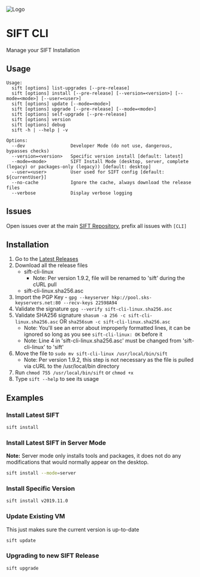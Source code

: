 ![Logo](https://digital-forensics.sans.org/images/sift.png)

# SIFT CLI

Manage your SIFT Installation

## Usage

```
Usage:
  sift [options] list-upgrades [--pre-release]
  sift [options] install [--pre-release] [--version=<version>] [--mode=<mode>] [--user=<user>]
  sift [options] update [--mode=<mode>]
  sift [options] upgrade [--pre-release] [--mode=<mode>]
  sift [options] self-upgrade [--pre-release]
  sift [options] version
  sift [options] debug
  sift -h | --help | -v

Options:
  --dev                 Developer Mode (do not use, dangerous, bypasses checks)
  --version=<version>   Specific version install [default: latest]
  --mode=<mode>         SIFT Install Mode (desktop, server, complete (legacy) or packages-only (legacy)) [default: desktop]
  --user=<user>         User used for SIFT config [default: ${currentUser}]
  --no-cache            Ignore the cache, always download the release files
  --verbose             Display verbose logging
```

## Issues

Open issues over at the main [SIFT Repository](https://github.com/sans-dfir/sift/issues), prefix all issues with `[CLI]`

## Installation

1. Go to the [Latest Releases](https://github.com/sans-dfir/sift-cli/releases/latest)
2. Download all the release files
    * sift-cli-linux 
      * Note: Per version 1.9.2, file will be renamed to 'sift' during the cURL pull
    * sift-cli-linux.sha256.asc
3. Import the PGP Key - `gpg --keyserver hkp://pool.sks-keyservers.net:80 --recv-keys 22598A94`
4. Validate the signature `gpg --verify sift-cli-linux.sha256.asc`
5. Validate SHA256 signature `shasum -a 256 -c sift-cli-linux.sha256.asc` OR `sha256sum -c sift-cli-linux.sha256.asc`
    * Note: You'll see an error about improperly formatted lines, it
      can be ignored so long as you see `sift-cli-linux: OK` before it
    * Note: Line 4 in 'sift-cli-linux.sha256.asc' must be changed from 'sift-cli-linux' to 'sift'
6. Move the file to `sudo mv sift-cli-linux /usr/local/bin/sift`
   * Note: Per version 1.9.2, this step is not necessary as the file is pulled via cURL to the /usr/local/bin directory
7. Run `chmod 755 /usr/local/bin/sift` or `chmod +x`
8. Type `sift --help` to see its usage

## Examples

### Install Latest SIFT

```bash
sift install
```

### Install Latest SIFT in Server Mode

**Note:** Server mode only installs tools and packages, it does not do any modifications that would normally appear on the desktop.

```bash
sift install --mode=server
```

### Install Specific Version

```bash
sift install v2019.11.0
```

### Update Existing VM

This just makes sure the current version is up-to-date

```bash
sift update
```

### Upgrading to new SIFT Release

```bash
sift upgrade
```
